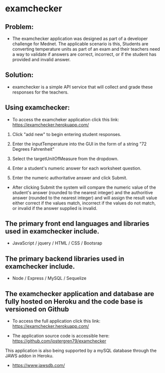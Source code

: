 # examchecker 

## Problem:

- The examchecker application was designed as part of a developer challenge for Mednet. The applicable scenario is this, Students are converting temperature units as part of an exam and their teachers need a way to validate if answers are correct, incorrect, or if the student has provided and invalid answer.

## Solution:

- examchecker is a simple API service that will collect and grade these responses for the teachers.

## Using examchecker: 

- To access the examcheker application click this link: https://examchecker.herokuapp.com/

1. Click "add new" to begin entering student responses. 

2. Enter the inputTemperature into the GUI in the form of a string "72 Degrees Fahrenheit"

3. Select the targetUnitOfMeasure from the dropdown. 

4. Enter a student's numeric answer for each worksheet question.

5. Enter the numeric authoritative answer and click Submit.

- After clicking Submit the system will compare the numeric value of the student's answer (rounded to the nearest integer) and the authoritive answer (rounded to the nearest integer) and will assign the result value either correct if the values match, incorrect if the values do not match, or invalid if the answer supplied is invalid.

## The primary front end languages and libraries used in examchecker include.

- JavaScript / jquery / HTML / CSS / Bootsrap

## The primary backend libraries used in examchecker include.

- Node / Express / MySQL / Sequelize

## The examchecker application and database are fully hosted on Heroku and the code base is versioned on Github

- To access the full application click this link: https://examchecker.herokuapp.com/

- The application source code is accessible here: https://github.com/jostergren79/examchecker

This application is also being supported by a mySQL database through the JAWS addon in Heroku.

- https://www.jawsdb.com/









